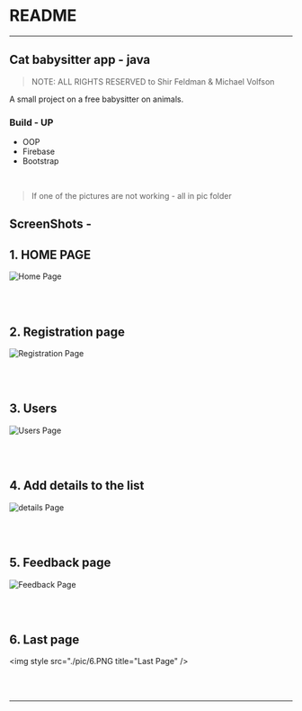 # README
---
## Cat babysitter app - java

> NOTE: ALL RIGHTS RESERVED to Shir Feldman & Michael Volfson 

A small project on a free babysitter on animals.

### Build - UP
- OOP
- Firebase
- Bootstrap

<br>


> If one of the pictures are not working - all in pic folder

## ScreenShots - 
## **1. HOME PAGE**

<img style src="./pic/1.PNG" title="Home Page" />

<br><br>

## **2. Registration page**

<img style src="./pic/2.PNG" title="Registration Page" />

<br><br>

## **3. Users**

<img style src="./pic/3.PNG" title="Users Page" />

<br><br>

## **4. Add details to the list**

<img style src="./pic/4.PNG" title="details Page" />

<br><br>

## **5. Feedback page**

<img style src="./pic/5.PNG" title="Feedback Page" />

<br><br>

## **6. Last page**

<img style src="./pic/6.PNG title="Last Page" />

<br><br>

---


